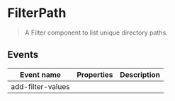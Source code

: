 # FilterPath

> A Filter component to list unique directory paths.

## Events

| Event name        | Properties | Description |
| ----------------- | ---------- | ----------- |
| add-filter-values |            |             |

